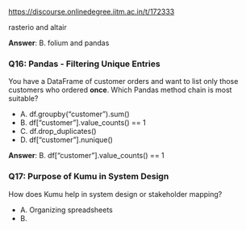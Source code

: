https://discourse.onlinedegree.iitm.ac.in/t/172333

rasterio and altair</li>
</ul>
<p><strong>Answer</strong>: B. folium and pandas</p>
<h3><a class="anchor" href="#p-617737-q16-pandas-filtering-unique-entries-17" name="p-617737-q16-pandas-filtering-unique-entries-17"></a>Q16: Pandas - Filtering Unique Entries</h3>
<p>You have a DataFrame of customer orders and want to list only those customers who ordered <strong>once</strong>. Which Pandas method chain is most suitable?</p>
<ul>
<li>A. df.groupby(“customer”).sum()</li>
<li>B. df[“customer”].value_counts() == 1</li>
<li>C. df.drop_duplicates()</li>
<li>D. df[“customer”].nunique()</li>
</ul>
<p><strong>Answer</strong>: B. df[“customer”].value_counts() == 1</p>
<h3><a class="anchor" href="#p-617737-q17-purpose-of-kumu-in-system-design-18" name="p-617737-q17-purpose-of-kumu-in-system-design-18"></a>Q17: Purpose of Kumu in System Design</h3>
<p>How does Kumu help in system design or stakeholder mapping?</p>
<ul>
<li>A. Organizing spreadsheets</li>
<li>B.
